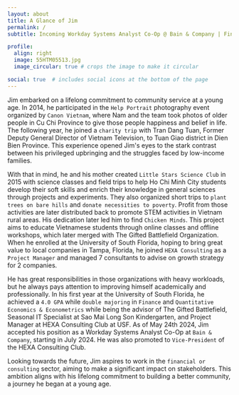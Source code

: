 ```yaml
---
layout: about
title: A Glance of Jim
permalink: /
subtitle: Incoming Workday Systems Analyst Co-Op @ Bain & Company | Finance & Econometrics '26 @ University of South Florida | Microsoft Office Specialist Expert 2019 | Microsoft Certified Educator

profile:
  align: right
  image: 55HTM05513.jpg
  image_circular: true # crops the image to make it circular

social: true  # includes social icons at the bottom of the page
---
```

Jim embarked on a lifelong commitment to community service at a young age. In 2014, he participated in the `Help Portrait` photography event organized by `Canon Vietnam`, where Nam and the team took photos of older people in Cu Chi Province to give those people happiness and belief in life. The following year, he joined a `charity trip` with Tran Dang Tuan, Former Deputy General Director of Vietnam Television, to Tuan Giao district in Dien Bien Province. This experience opened Jim's eyes to the stark contrast between his privileged upbringing and the struggles faced by low-income families.

With that in mind, he and his mother created `Little Stars Science Club` in 2015 with science classes and field trips to help Ho Chi Minh City students develop their soft skills and enrich their knowledge in general sciences through projects and experiments. They also organized short trips to `plant trees on bare hills` and `donate necessities to poverty`. Profit from those activities are later distributed back to promote STEM activities in Vietnam rural areas. His dedication later led him to find `Chicken Minds`. This project aims to educate Vietnamese students through online classes and offline workshops, which later merged with The Gifted Battlefield Organization. When he enrolled at the University of South Florida, hoping to bring great value to local companies in Tampa, Florida, he joined `HEXA Consulting` as a `Project Manager` and managed 7 consultants to advise on growth strategy for 2 companies.

He has great responsibilities in those organizations with heavy workloads, but he always pays attention to improving himself academically and professionally. In his first year at the University of South Florida, he achieved a `4.0 GPA` while `double majoring` in `Finance` and `Quantitative Economics & Econometrics` while being the advisor of The Gifted Battlefield, Seasonal IT Specialist at Sao Mai Long Son Kindergarten, and Project Manager at HEXA Consulting Club at USF. As of May 24th 2024, Jim accepted his position as a Workday Systems Analyst Co-Op at `Bain & Company`, starting in July 2024. He was also promoted to `Vice-President` of the HEXA Consulting Club.

Looking towards the future, Jim aspires to work in the `financial or consulting` sector, aiming to make a significant impact on stakeholders. This ambition aligns with his lifelong commitment to building a better community, a journey he began at a young age.
